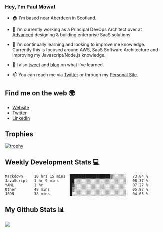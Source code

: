 ### Hey, I'm Paul Mowat

- 🏠 I'm based near Aberdeen in Scotland.
- 💼 I’m currently working as a Principal DevOps Architect over at [Advanced](https://www.oneadvanced.com/) designing & building enterprise SaaS solutions.
- 📖 I’m continually learning and looking to improve me knowledge. Currently this is focused around AWS, SaaS Software Architecture and improving my Javascript/Node.js knowledge.
- 📔 I also [tweet](https://twitter.com/paul_mowat) and [blog](https://www.paulmowat.co.uk/blog) on what I've learned.

- 📫 You can reach me via [Twitter](https://twitter.com/paul_mowat) or through my [Personal Site](https://www.paulmowat.co.uk).


## Find me on the web 🌍

- [Website](https://www.paulmowat.co.uk)
- [Twitter](https://twitter.com/paul_mowat)
- [LinkedIn](https://www.linkedin.com/in/paulmowat)

## Trophies

[![trophy](https://github-profile-trophy.vercel.app/?username=paulmowat)](https://github.com/ryo-ma/github-profile-trophy)

## Weekly Development Stats 💻

<!--START_SECTION:waka-->
```text
Markdown     10 hrs 15 mins  ██████████████████▒░░░░░░   73.84 % 
JavaScript   1 hr 9 mins     ██░░░░░░░░░░░░░░░░░░░░░░░   08.37 % 
YAML         1 hr            █▓░░░░░░░░░░░░░░░░░░░░░░░   07.27 % 
Other        48 mins         █▒░░░░░░░░░░░░░░░░░░░░░░░   05.87 % 
JSON         38 mins         █░░░░░░░░░░░░░░░░░░░░░░░░   04.65 % 
```
<!--END_SECTION:waka-->

## My Github Stats 📊

![](https://github-readme-stats.vercel.app/api?username=paulmowat&show_icons=true&count_private=true)
